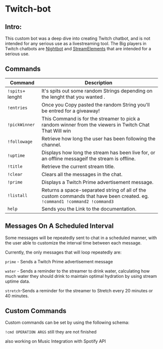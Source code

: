 # Twitch-bot
## Intro:

This custom bot was a deep dive into creating Twitch chatbot, and is not intended for any serious  use as a livestreaming tool. The Big players in Twitch chatbots are [Nightbot](https://beta.nightbot.tv/) and [StreamElements](https://streamelements.com/) that are intended for a serious use.


## Commands

Command              | Description
---------------------|------------
`!spits`+ lenght     | It's spits out some random Strings depending on the lenght that you wanted .
`!entries`           | Once you Copy pasted the random String you'll be entred for a giveaway!
`!pickWinner`        | This Command is for the streamer to pick a random winner from the viewers in Twitch Chat That Will win  
`!followage`         | Retrieve how long the user has been following the channel.
`!uptime`            | Displays how long the stream has been live for, or an offline messageif the stream is offline.
`!title`             | Retrieve the current stream title.
`!clear`             | Clears all the messages in the chat.
`!prime`             | Displays a Twitch Prime advertisement message.
`!listall`           | Returns a space-separated string of all of the custom commands that have been created. eg. `!command1 !command2 !command3`
 `help`              | Sends you the Link to the documentation.



## Messages On A Scheduled Interval

Some messages will be repeatedly sent to chat in a scheduled manner, with the user able to customize the interval time between each message.

Currently, the only messages that will loop repeatedly are:

`prime` - Sends a Twitch Prime advertisement message

`water` - Sends a reminder to the streamer to drink water, calculating how much water they should drink to maintain optimal hydration by using stream uptime data.

`stretch`-Sends a reminder for the streamer to Stretch every 20 minutes or 40 minutes. 



## Custom Commands

Custom commands can be set by using the following schema:

`!cmd OPERATION ARGS`
still they are not finished

also working on Music Integration with Spotify API


